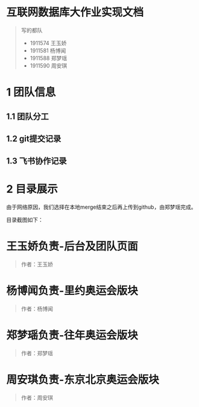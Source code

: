 # 互联网数据库大作业实现文档

> 写的都队
>
> - 1911574 王玉娇
> - 1911581 杨博闻
> - 1911588 郑梦瑶
> - 1911590 周安琪

# 1 团队信息

## 1.1 团队分工

## 1.2 git提交记录

## 1.3 飞书协作记录

# 2 目录展示

由于网络原因，我们选择在本地merge结束之后再上传到github，由郑梦瑶完成。

目录截图如下：

# 王玉娇负责-后台及团队页面

> 作者：王玉娇

# 杨博闻负责-里约奥运会版块

> 作者：杨博闻

# 郑梦瑶负责-往年奥运会版块

> 作者：郑梦瑶

# 周安琪负责-东京北京奥运会版块

> 作者：周安琪

